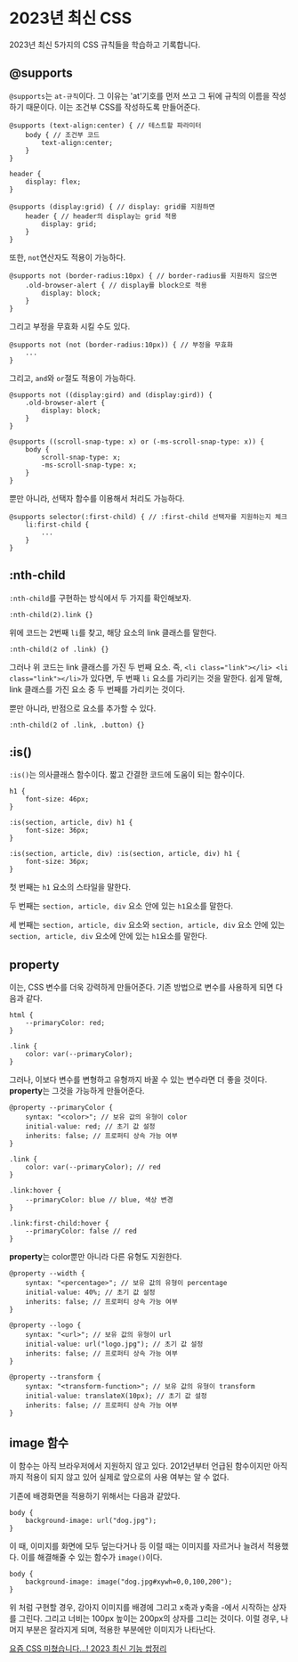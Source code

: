 # 2023년 최신 CSS
2023년 최신 5가지의 CSS 규칙들을 학습하고 기록합니다.   

## @supports
```@supports```는 ```at-규칙```이다. 그 이유는 'at'기호를 먼저 쓰고 그 뒤에 규칙의 이름을 작성하기 때문이다. 이는 조건부 CSS를 작성하도록 만들어준다.   

```
@supports (text-align:center) { // 테스트할 파라미터
    body { // 조건부 코드
        text-align:center;
    }
}
```

```
header {
    display: flex;
}

@supports (display:grid) { // display: grid를 지원하면
    header { // header의 display는 grid 적용
        display: grid;
    }
}
```

또한, ```not```연산자도 적용이 가능하다.   

```
@supports not (border-radius:10px) { // border-radius를 지원하지 않으면
    .old-browser-alert { // display를 block으로 적용
        display: block;
    }
}
```

그리고 부정을 무효화 시킬 수도 있다.   

```
@supports not (not (border-radius:10px)) { // 부정을 무효화
    ...
}
```

그리고, ```and```와 ```or```절도 적용이 가능하다.   

```
@supports not ((display:gird) and (display:gird)) {
    .old-browser-alert {
        display: block;
    }
}
```

```
@supports ((scroll-snap-type: x) or (-ms-scroll-snap-type: x)) {
    body {
        scroll-snap-type: x;
        -ms-scroll-snap-type: x;
    }
}
```

뿐만 아니라, 선택자 함수를 이용해서 처리도 가능하다.   

```
@supports selector(:first-child) { // :first-child 선택자를 지원하는지 체크
    li:first-child {
        ...
    }
}
```

## :nth-child
```:nth-child```를 구현하는 방식에서 두 가지를 확인해보자.   

```
:nth-child(2).link {}
```

위에 코드는 2번째 ```li```를 찾고, 해당 요소의 link 클래스를 말한다.   

```
:nth-child(2 of .link) {}
```

그러나 위 코드는 link 클래스를 가진 두 번째 요소. 즉, ```<li class="link"></li> <li class="link"></li>```가 있다면, 두 번째 ```li``` 요소를 가리키는 것을 말한다. 쉽게 말해, link 클래스를 가진 요소 중 두 번째를 가리키는 것이다.   

뿐만 아니라, 반점으로 요소를 추가할 수 있다.   

```
:nth-child(2 of .link, .button) {}
```

## :is()
```:is()```는 의사클래스 함수이다. 짧고 간결한 코드에 도움이 되는 함수이다.   

```
h1 {
    font-size: 46px;
}

:is(section, article, div) h1 {
    font-size: 36px;
}

:is(section, article, div) :is(section, article, div) h1 {
    font-size: 36px;
}
```

첫 번째는 ```h1``` 요소의 스타일을 말한다.   

두 번째는 ```section, article, div``` 요소 안에 있는 ```h1```요소를 말한다.   

세 번째는 ```section, article, div``` 요소와 ```section, article, div``` 요소 안에 있는 ```section, article, div``` 요소에 안에 있는 ```h1```요소를 말한다.   

## property
이는, CSS 변수를 더욱 강력하게 만들어준다. 기존 방법으로 변수를 사용하게 되면 다음과 같다.   

```
html {
    --primaryColor: red;
}

.link {
    color: var(--primaryColor);
}
```

그러나, 이보다 변수를 변형하고 유형까지 바꿀 수 있는 변수라면 더 좋을 것이다. <b>property</b>는 그것을 가능하게 만들어준다.   

```
@property --primaryColor {
    syntax: "<color>"; // 보유 값의 유형이 color
    initial-value: red; // 초기 값 설정
    inherits: false; // 프로퍼티 상속 가능 여부
}

.link {
    color: var(--primaryColor); // red
}

.link:hover {
    --primaryColor: blue // blue, 색상 변경
}

.link:first-child:hover {
    --primaryColor: false // red
}
```

<b>property</b>는 color뿐만 아니라 다른 유형도 지원한다.   

```
@property --width {
    syntax: "<percentage>"; // 보유 값의 유형이 percentage
    initial-value: 40%; // 초기 값 설정
    inherits: false; // 프로퍼티 상속 가능 여부
}
```

```
@property --logo {
    syntax: "<url>"; // 보유 값의 유형이 url
    initial-value: url("logo.jpg"); // 초기 값 설정
    inherits: false; // 프로퍼티 상속 가능 여부
}
```

```
@property --transform {
    syntax: "<transform-function>"; // 보유 값의 유형이 transform
    initial-value: translateX(10px); // 초기 값 설정
    inherits: false; // 프로퍼티 상속 가능 여부
}
```

## image 함수
이 함수는 아직 브라우저에서 지원하지 않고 있다. 2012년부터 언급된 함수이지만 아직까지 적용이 되지 않고 있어 실제로 앞으로의 사용 여부는 알 수 없다.   

기존에 배경화면을 적용하기 위해서는 다음과 같았다.   

```
body {
    background-image: url("dog.jpg");
}
```

이 때, 이미지를 화면에 모두 덮는다거나 등 이럴 때는 이미지를 자르거나 늘려서 적용했다. 이를 해결해줄 수 있는 함수가 ```image()```이다.   

```
body {
    background-image: image("dog.jpg#xywh=0,0,100,200");
}
```

위 처럼 구현할 경우, 강아지 이미지를 배경에 그리고 x축과 y축을 -에서 시작하는 상자를 그린다. 그리고 너비는 100px 높이는 200px의 상자를 그리는 것이다. 이럴 경우, 나머지 부분은 잘라지게 되며, 적용한 부분에만 이미지가 나타난다.   

[요즘 CSS 미쳤습니다...! 2023 최신 기능 쌉정리](https://www.youtube.com/watch?v=HZIcTZABMuc)